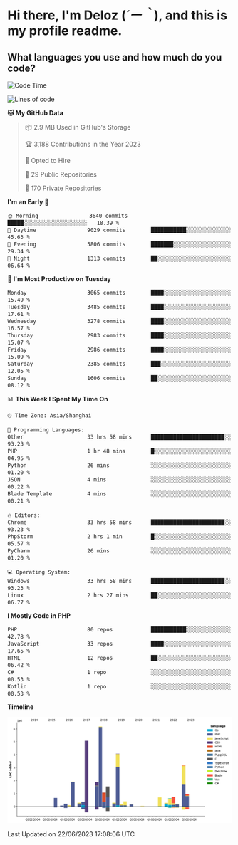 # **Hi there, I'm Deloz (*´ー｀*), and this is my profile readme.**

## **What languages you use and how much do you code?**

<!--START_SECTION:waka-->
![Code Time](http://img.shields.io/badge/Code%20Time-1%2C737%20hrs%201%20min-blue)

![Lines of code](https://img.shields.io/badge/From%20Hello%20World%20I%27ve%20Written-31.1%20million%20lines%20of%20code-blue)

**🐱 My GitHub Data** 

> 📦 2.9 MB Used in GitHub's Storage 
 > 
> 🏆 3,188 Contributions in the Year 2023
 > 
> 💼 Opted to Hire
 > 
> 📜 29 Public Repositories 
 > 
> 🔑 170 Private Repositories 
 > 
**I'm an Early 🐤** 

```text
🌞 Morning                3640 commits        █████░░░░░░░░░░░░░░░░░░░░   18.39 % 
🌆 Daytime                9029 commits        ███████████░░░░░░░░░░░░░░   45.63 % 
🌃 Evening                5806 commits        ███████░░░░░░░░░░░░░░░░░░   29.34 % 
🌙 Night                  1313 commits        ██░░░░░░░░░░░░░░░░░░░░░░░   06.64 % 
```
📅 **I'm Most Productive on Tuesday** 

```text
Monday                   3065 commits        ████░░░░░░░░░░░░░░░░░░░░░   15.49 % 
Tuesday                  3485 commits        ████░░░░░░░░░░░░░░░░░░░░░   17.61 % 
Wednesday                3278 commits        ████░░░░░░░░░░░░░░░░░░░░░   16.57 % 
Thursday                 2983 commits        ████░░░░░░░░░░░░░░░░░░░░░   15.07 % 
Friday                   2986 commits        ████░░░░░░░░░░░░░░░░░░░░░   15.09 % 
Saturday                 2385 commits        ███░░░░░░░░░░░░░░░░░░░░░░   12.05 % 
Sunday                   1606 commits        ██░░░░░░░░░░░░░░░░░░░░░░░   08.12 % 
```


📊 **This Week I Spent My Time On** 

```text
🕑︎ Time Zone: Asia/Shanghai

💬 Programming Languages: 
Other                    33 hrs 58 mins      ███████████████████████░░   93.23 % 
PHP                      1 hr 48 mins        █░░░░░░░░░░░░░░░░░░░░░░░░   04.95 % 
Python                   26 mins             ░░░░░░░░░░░░░░░░░░░░░░░░░   01.20 % 
JSON                     4 mins              ░░░░░░░░░░░░░░░░░░░░░░░░░   00.22 % 
Blade Template           4 mins              ░░░░░░░░░░░░░░░░░░░░░░░░░   00.21 % 

🔥 Editors: 
Chrome                   33 hrs 58 mins      ███████████████████████░░   93.23 % 
PhpStorm                 2 hrs 1 min         █░░░░░░░░░░░░░░░░░░░░░░░░   05.57 % 
PyCharm                  26 mins             ░░░░░░░░░░░░░░░░░░░░░░░░░   01.20 % 

💻 Operating System: 
Windows                  33 hrs 58 mins      ███████████████████████░░   93.23 % 
Linux                    2 hrs 27 mins       ██░░░░░░░░░░░░░░░░░░░░░░░   06.77 % 
```

**I Mostly Code in PHP** 

```text
PHP                      80 repos            ███████████░░░░░░░░░░░░░░   42.78 % 
JavaScript               33 repos            ████░░░░░░░░░░░░░░░░░░░░░   17.65 % 
HTML                     12 repos            ██░░░░░░░░░░░░░░░░░░░░░░░   06.42 % 
C#                       1 repo              ░░░░░░░░░░░░░░░░░░░░░░░░░   00.53 % 
Kotlin                   1 repo              ░░░░░░░░░░░░░░░░░░░░░░░░░   00.53 % 
```



**Timeline**

![Lines of Code chart](https://raw.githubusercontent.com/deloz/deloz/main/assets/bar_graph.png)


 Last Updated on 22/06/2023 17:08:06 UTC
<!--END_SECTION:waka-->
